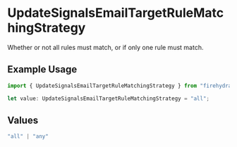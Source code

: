 # UpdateSignalsEmailTargetRuleMatchingStrategy

Whether or not all rules must match, or if only one rule must match.

## Example Usage

```typescript
import { UpdateSignalsEmailTargetRuleMatchingStrategy } from "firehydrant/models/components";

let value: UpdateSignalsEmailTargetRuleMatchingStrategy = "all";
```

## Values

```typescript
"all" | "any"
```